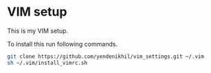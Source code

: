# VIM setup

This is my VIM setup.

To install this run following commands.
```sh
git clone https://github.com/yendenikhil/vim_settings.git ~/.vim
sh ~/.vim/install_vimrc.sh
```
